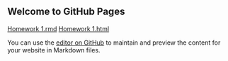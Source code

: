 ## Welcome to GitHub Pages





[Homework 1.rmd](x1.Rmd)
[Homework 1.html](x1.html)


You can use the [editor on GitHub](https://github.com/BU-IE-48B/fall21-mehmeteozturk/edit/gh-pages/index.md) to maintain and preview the content for your website in Markdown files.


